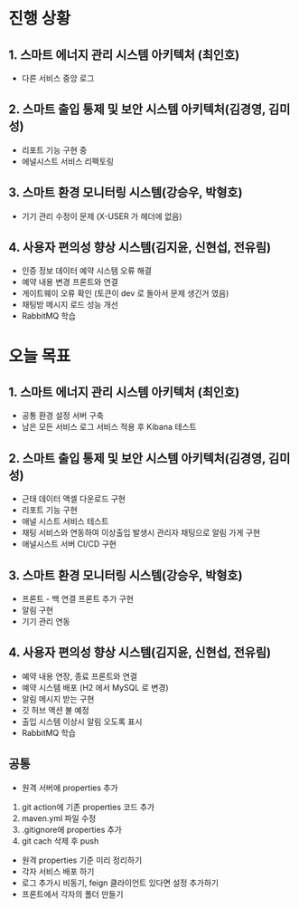 # 진행 상황


## 1. 스마트 에너지 관리 시스템 아키텍처 (최인호)
- 다른 서비스 중앙 로그

## 2. 스마트 출입 통제 및 보안 시스템 아키텍처(김경영, 김미성)
- 리포트 기능 구현 중
- 에널시스트 서비스 리펙토링

## 3. 스마트 환경 모니터링 시스템(강승우, 박형호)
- 기기 관리 수정이 문제 (X-USER 가 헤더에 없음)

## 4. 사용자 편의성 향상 시스템(김지윤, 신현섭, 전유림)
- 인증 정보 데이터 예약 시스템 오류 해결
- 예약 내용 변경 프론트와 연결
- 게이트웨이 오류 확인 (토큰이 dev 로 돌아서 문제 생긴거 였음)
- 채팅방 메시지 로드 성능 개선
- RabbitMQ 학습

# 오늘 목표

## 1. 스마트 에너지 관리 시스템 아키텍처 (최인호)
- 공통 환경 설정 서버 구축
- 남은 모든 서비스 로그 서비스 적용 후 Kibana 테스트

## 2. 스마트 출입 통제 및 보안 시스템 아키텍처(김경영, 김미성)
- 근태 데이터 액셀 다운로드 구현
- 리포트 기능 구현
- 애널 시스트 서비스 테스트
- 채팅 서비스와 연동하여 이상출입 발생시 관리자 채팅으로 알림 가게 구현
- 애널시스트 서버 CI/CD 구현

## 3. 스마트 환경 모니터링 시스템(강승우, 박형호)
- 프론트 - 백 연결 프론트 추가 구현
- 알림 구현
- 기기 관리 연동

## 4. 사용자 편의성 향상 시스템(김지윤, 신현섭, 전유림)
- 예약 내용 연장, 종료 프론트와 연결
- 예약 시스템 배포 (H2 에서 MySQL 로 변경)
- 알림 메시지 받는 구현
- 깃 허브 액션 볼 예정
- 출입 시스템 이상시 알림 오도록 표시
- RabbitMQ 학습


## 공통
- 원격 서버에 properties 추가
1. git action에 기존 properties 코드 추가
2. maven.yml 파일 수정
3. .gitignore에 properties 추가
4. git cach 삭제 후 push

- 원격 properties 기준 미리 정리하기
- 각자 서비스 배포 하기
- 로그 추가시 비동기, feign 클라이언트 있다면 설정 추가하기
- 프론트에서 각자의 폴더 만들기